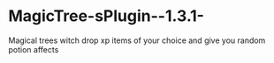 MagicTree-sPlugin--1.3.1-
=========================

Magical trees witch drop xp items of your choice and give you random potion affects